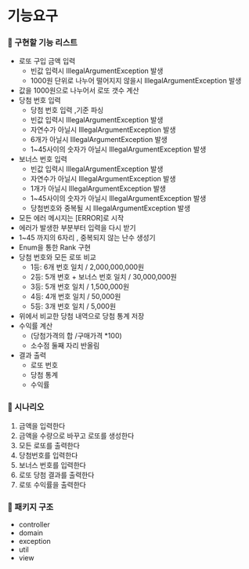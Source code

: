 # 기능요구

### 🍿 구현할 기능 리스트

- 로또 구입 금액 입력
    - 빈값 입력시 IllegalArgumentException 발생
    - 1000원 단위로 나누어 떨어지지 않을시 IllegalArgumentException 발생
- 값을 1000원으로 나누어서 로또 갯수 계산
- 당첨 번호 입력
    - 당첨 번호 입력 ,기준 파싱
    - 빈값 입력시 IllegalArgumentException 발생
    - 자연수가 아닐시 IllegalArgumentException 발생
    - 6개가 아닐시 IllegalArgumentException 발생
    - 1~45사이의 숫자가 아닐시 IllegalArgumentException 발생
- 보너스 번호 입력
    - 빈값 입력시 IllegalArgumentException 발생
    - 자연수가 아닐시 IllegalArgumentException 발생
    - 1개가 아닐시 IllegalArgumentException 발생
    - 1~45사이의 숫자가 아닐시 IllegalArgumentException 발생
    - 당첨번호와 중복될 시 IllegalArgumentException 발생
- 모든 에러 메시지는 [ERROR]로 시작
- 에러가 발생한 부분부터 입력을 다시 받기
- 1~45 까지의 6자리 , 중복되지 않는 난수 생성기
- Enum을 통한 Rank 구현
- 당첨 번호와 모든 로또 비교
    - 1등: 6개 번호 일치 / 2,000,000,000원
    - 2등: 5개 번호 + 보너스 번호 일치 / 30,000,000원
    - 3등: 5개 번호 일치 / 1,500,000원
    - 4등: 4개 번호 일치 / 50,000원
    - 5등: 3개 번호 일치 / 5,000원
- 위에서 비교한 당첨 내역으로 당첨 통계 저장
- 수익률 계산
    - (당첨가격의 합 /구매가격 *100)
    - 소수점 둘째 자리 반올림
- 결과 출력
    - 로또 번호
    - 당첨 통계
    - 수익률

### 🍿 시나리오

1. 금액을 입력한다
2. 금액을 수량으로 바꾸고 로또를 생성한다
3. 모든 로또를 출력한다
4. 당첨번호를 입력한다
5. 보너스 번호를 입력한다
6. 로또 당첨 결과를 출력한다
7. 로또 수익률을 출력한다

### 🍿 패키지 구조

- controller
- domain
- exception
- util
- view